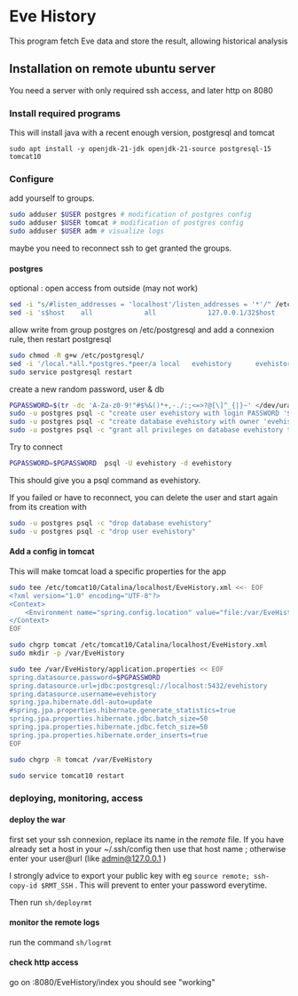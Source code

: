 # Eve History

This program fetch Eve data and store the result, allowing historical analysis

## Installation on remote ubuntu server

You need a server with only required ssh access, and later http on 8080

### Install required programs

This will install java with a recent enough version, postgresql and tomcat

`sudo apt install -y openjdk-21-jdk openjdk-21-source postgresql-15 tomcat10`

### Configure

add yourself to groups.

```bash
sudo adduser $USER postgres # modification of postgres config
sudo adduser $USER tomcat # modification of postgres config
sudo adduser $USER adm # visualize logs
```

maybe you need to reconnect ssh to get granted the groups.

#### postgres

optional : open access from outside (may not work)

```bash
sed -i "s/#listen_addresses = 'localhost'/listen_addresses = '*'/" /etc/postgresql/15/main/postgresql.conf
sed -i 's$host    all             all             127.0.0.1/32$host    all             all             0.0.0.0/0$' /etc/postgresql/15/main/pg_hba.conf
```

allow write from group postgres on /etc/postgresql and add a connexion rule, then restart postgresql

```bash
sudo chmod -R g+w /etc/postgresql/
sed -i '/local.*all.*postgres.*peer/a local   evehistory      evehistory                              scram-sha-256' /etc/postgresql/15/main/pg_hba.conf
sudo service postgresql restart
```

create a new random password, user & db

```bash
PGPASSWORD=$(tr -dc 'A-Za-z0-9!"#$%&()*+,-./:;<=>?@[\]^_{|}~' </dev/urandom | head -c 32  ; echo)
sudo -u postgres psql -c "create user evehistory with login PASSWORD '$PGPASSWORD';"
sudo -u postgres psql -c "create database evehistory with owner 'evehistory' encoding 'utf8';"
sudo -u postgres psql -c "grant all privileges on database evehistory to evehistory;"
```


Try to connect

```bash
PGPASSWORD=$PGPASSWORD  psql -U evehistory -d evehistory
```

This should give you a psql command as evehistory.

If you failed or have to reconnect, you can delete the user and start again from its creation with

```bash
sudo -u postgres psql -c "drop database evehistory"
sudo -u postgres psql -c "drop user evehistory"
```

#### Add a config in tomcat


This will make tomcat load a specific properties for the app

``` bash
sudo tee /etc/tomcat10/Catalina/localhost/EveHistory.xml <<- EOF
<?xml version="1.0" encoding="UTF-8"?>
<Context>
    <Environment name="spring.config.location" value="file:/var/EveHistory/" type="java.lang.String"/>
</Context>
EOF

sudo chgrp tomcat /etc/tomcat10/Catalina/localhost/EveHistory.xml
sudo mkdir -p /var/EveHistory

sudo tee /var/EveHistory/application.properties << EOF
spring.datasource.password=$PGPASSWORD
spring.datasource.url=jdbc:postgresql://localhost:5432/evehistory
spring.datasource.username=evehistory
spring.jpa.hibernate.ddl-auto=update
#spring.jpa.properties.hibernate.generate_statistics=true
spring.jpa.properties.hibernate.jdbc.batch_size=50
spring.jpa.properties.hibernate.jdbc.fetch_size=50
spring.jpa.properties.hibernate.order_inserts=true
EOF

sudo chgrp -R tomcat /var/EveHistory

sudo service tomcat10 restart
```


### deploying, monitoring, access

#### deploy the war

first set your ssh connexion, replace its name in the *remote* file. If you have already set a host in your ~/.ssh/config then use that host name ; otherwise enter your user@url (like admin@127.0.0.1 )

I strongly advice to export your public key with eg `source remote; ssh-copy-id $RMT_SSH` . This will prevent to enter your password everytime.

Then run `sh/deployrmt`

#### monitor the remote logs

run the command `sh/logrmt`

#### check http access

go on <yourserveraddress>:8080/EveHistory/index
you should see "working"